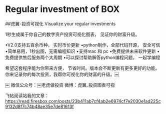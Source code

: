 # Regular investment of BOX
##虎翼-投资可视化 Visualize your regular investments

1秒生成属于你自己的数字资产投资可视化图表， 见证你的财富升级。

•V2.0支持五百余币种， 实时币价更新
•python制作，全部代码开源， 安全可信
•简单易用，1秒出图，无需编程知识
•支持mac 和 pc
•免费提供未来软件更新
•免费提供售后服务两个大周期
•可以探讨帮助解答python编程问题， 一起学编程

希望这套程序能为你带来方便， 节省时间。版本会不断更新有更多更好的功能。 
你来记录你的每次投资，我帮你可视化你的财富的升级。￼

￼
微信公众号：￼老虎做投资
微博：虎翼_投资图表可视

飞帖阅读站我的文章：https://read.firesbox.com/posts/23b411ab7cf4ab2e6974cf7e2030e1ad225c9132d8f7c74b48ae35e7de81613f


